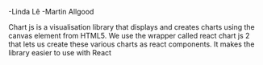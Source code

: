 -Linda Lê
-Martin Allgood

Chart js is a visualisation library that displays and creates charts using the canvas element from HTML5. We use the wrapper called react chart js 2 that lets us create these various charts as react components. It makes the library easier to use with React
